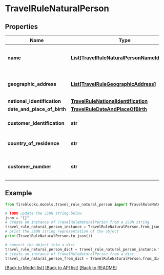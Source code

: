 # TravelRuleNaturalPerson


## Properties

Name | Type | Description | Notes
------------ | ------------- | ------------- | -------------
**name** | [**List[TravelRuleNaturalPersonNameIdentifier]**](TravelRuleNaturalPersonNameIdentifier.md) | An array of structured name identifiers for the natural person, referencing the TravelRuleNaturalPersonNameIdentifier schema. | [optional] 
**geographic_address** | [**List[TravelRuleGeographicAddress]**](TravelRuleGeographicAddress.md) | An array of geographic addresses associated with the natural person, referencing the TravelRuleGeographicAddress schema. | [optional] 
**national_identification** | [**TravelRuleNationalIdentification**](TravelRuleNationalIdentification.md) |  | [optional] 
**date_and_place_of_birth** | [**TravelRuleDateAndPlaceOfBirth**](TravelRuleDateAndPlaceOfBirth.md) |  | [optional] 
**customer_identification** | **str** | A unique identifier for the customer within the organization&#39;s context. The value must be encrypted. | [optional] 
**country_of_residence** | **str** | The ISO-3166 Alpha-2 country code of the natural person&#39;s residence. The value must be encrypted. | [optional] 
**customer_number** | **str** | A distinct identifier that uniquely identifies the customer within the organization. The value must be encrypted. | [optional] 

## Example

```python
from fireblocks.models.travel_rule_natural_person import TravelRuleNaturalPerson

# TODO update the JSON string below
json = "{}"
# create an instance of TravelRuleNaturalPerson from a JSON string
travel_rule_natural_person_instance = TravelRuleNaturalPerson.from_json(json)
# print the JSON string representation of the object
print(TravelRuleNaturalPerson.to_json())

# convert the object into a dict
travel_rule_natural_person_dict = travel_rule_natural_person_instance.to_dict()
# create an instance of TravelRuleNaturalPerson from a dict
travel_rule_natural_person_from_dict = TravelRuleNaturalPerson.from_dict(travel_rule_natural_person_dict)
```
[[Back to Model list]](../README.md#documentation-for-models) [[Back to API list]](../README.md#documentation-for-api-endpoints) [[Back to README]](../README.md)


